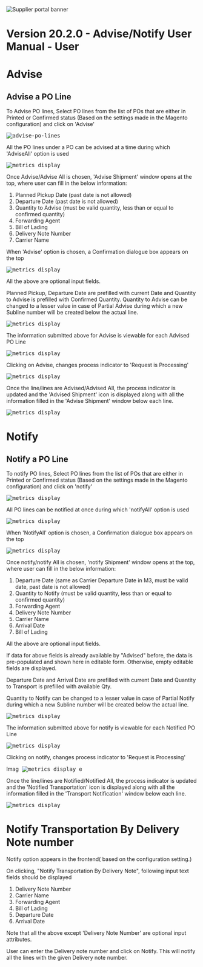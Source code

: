 ![Supplier portal banner](../../../../images/banner-supplier-portal.jpg)

# Version 20.2.0 - Advise/Notify User Manual - User

# Advise

## Advise a PO Line

To Advise PO lines, Select PO lines from the list of POs that are either in Printed or Confirmed status (Based on the settings made in the Magento configuration) and click on &#39;Advise&#39;

<kbd>
<img alt="advise-po-lines" src="../../images/usermanual/advise-po-lines.png"> 
</kbd>

All the PO lines under a PO can be advised at a time during which &#39;AdviseAll&#39; option is used


<kbd>
<img alt="metrics display" src="../../images/usermanual/advise-confirmation-dialog-box.png.png"> 
</kbd>

Once Advise/Advise All is chosen, &#39;Advise Shipment&#39; window opens at the top, where user can fill in the below information:
1. Planned Pickup Date (past date is not allowed)
2. Departure Date (past date is not allowed)
3. Quantity to Advise (must be valid quantity, less than or equal to confirmed quantity)
4. Forwarding Agent
5. Bill of Lading
6. Delivery Note Number
7. Carrier Name

When &#39;Advise&#39; option is chosen, a Confirmation dialogue box appears on the top

<kbd>
<img alt="metrics display" src="../../images/usermanual/advise-shipment.png.png"> 
</kbd>

All the above are optional input fields.

Planned Pickup, Departure Date are prefilled with current Date and Quantity to Advise is prefilled with Confirmed Quantity. Quantity to Advise can be changed to a lesser value in case of Partial Advise during which a new Subline number will be created below the actual line.

<kbd>
<img alt="metrics display" src="../../images/usermanual/advise_po_setting.png"> 
</kbd>

The information submitted above for Advise is viewable for each Advised PO Line

<kbd> 
<img alt="metrics display" src="../../images/usermanual/advise_po_setting.png"> 
</kbd>

Clicking on Advise, changes process indicator to &#39;Request is Processing&#39;

<kbd>
<img alt="metrics display" src="../../images/usermanual/advise_po_setting.png"> 
</kbd>

Once the line/lines are Advised/Advised All, the process indicator is updated and the &#39;Advised Shipment&#39; icon is displayed along with all the information filled in the &#39;Advise Shipment&#39; window below each line.

<kbd>
<img alt="metrics display" src="../../images/usermanual/advise_po_setting.png"> 
</kbd>

# Notify

## Notify a PO Line

To notify PO lines, Select PO lines from the list of POs that are either in Printed or Confirmed status (Based on the settings made in the Magento configuration) and click on &#39;notify&#39;

<kbd>
<img alt="metrics display" src="../../images/usermanual/advise_po_setting.png"> 
</kbd>

All PO lines can be notified at once during which &#39;notifyAll&#39; option is used

<kbd>
<img alt="metrics display" src="../../images/usermanual/advise_po_setting.png"> 
</kbd>

When &#39;NotifyAll&#39; option is chosen, a Confirmation dialogue box appears on the top

<kbd>
<img alt="metrics display" src="../../images/usermanual/advise_po_setting.png"> 
</kbd>

Once notify/notify All is chosen, &#39;notify Shipment&#39; window opens at the top, where user can fill in the below information:

1. Departure Date (same as Carrier Departure Date in M3, must be valid date, past date is not allowed)
2. Quantity to Notify (must be valid quantity, less than or equal to confirmed quantity)
3. Forwarding Agent
4. Delivery Note Number
5. Carrier Name
6. Arrival Date
7. Bill of Lading

All the above are optional input fields.

If data for above fields is already available by &quot;Advised&quot; before, the data is pre-populated and shown here in editable form. Otherwise, empty editable fields are displayed.

Departure Date and Arrival Date are prefilled with current Date and Quantity to Transport is prefilled with available Qty.

Quantity to Notify can be changed to a lesser value in case of Partial Notify during which a new Subline number will be created below the actual line.

<kbd>
<img alt="metrics display" src="../../images/usermanual/advise_po_setting.png"> 
</kbd>

The information submitted above for notify is viewable for each Notified PO Line

<kbd>
<img alt="metrics display" src="../../images/usermanual/advise_po_setting.png"> 
</kbd>

Clicking on notify, changes process indicator to &#39;Request is Processing&#39;

Imag<kbd>
<img alt="metrics display" src="../../images/usermanual/advise_po_setting.png"> 
</kbd>e

Once the line/lines are Notified/Notified All, the process indicator is updated and the &#39;Notified Transportation&#39; icon is displayed along with all the information filled in the &#39;Transport Notification&#39; window below each line.

<kbd>
<img alt="metrics display" src="../../images/usermanual/advise_po_setting.png"> 
</kbd>

# Notify Transportation By Delivery Note number

Notify option appears in the frontend( based on the configuration setting.)

On clicking, &quot;Notify Transportation By Delivery Note&quot;, following input text fields should be displayed

1. Delivery Note Number
2. Carrier Name
3. Forwarding Agent
4. Bill of Lading
5. Departure Date
6. Arrival Date

Note that all the above except &#39;Delivery Note Number&#39; are optional input attributes.

User can enter the Delivery note number and click on Notify. This will notify all the lines with the given Delivery note number.

